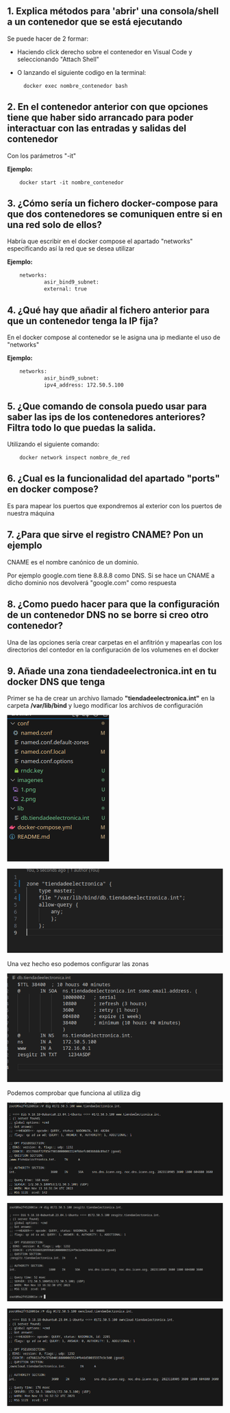 ## 1. Explica métodos para 'abrir' una consola/shell a un contenedor que se está ejecutando

Se puede hacer de 2 formar:

- Haciendo click derecho sobre el contenedor en Visual Code y seleccionando "Attach Shell"
- O lanzando el siguiente codigo en la terminal:
    
        docker exec nombre_contenedor bash

## 2. En el contenedor anterior con que opciones tiene que haber sido arrancado para poder interactuar con las entradas y salidas del contenedor

Con los parámetros "-it"

**Ejemplo:**

        docker start -it nombre_contenedor

## 3. ¿Cómo sería un fichero docker-compose para que dos contenedores se comuniquen entre si en una red solo de ellos?

Habría que escribir en el docker compose el apartado "networks" especificando así la red que se desea utilizar

**Ejemplo:**

        networks:
                asir_bind9_subnet:
                external: true

## 4. ¿Qué hay que añadir al fichero anterior para que un contenedor tenga la IP fija?

En el docker compose al contenedor se le asigna una ip mediante el uso de "networks"

**Ejemplo:**

        networks:
                asir_bind9_subnet:
                ipv4_address: 172.50.5.100

## 5. ¿Que comando de consola puedo usar para saber las ips de los contenedores anteriores? Filtra todo lo que puedas la salida.

Utilizando el siguiente comando:

        docker network inspect nombre_de_red

## 6. ¿Cual es la funcionalidad del apartado "ports" en docker compose?

Es para mapear los puertos que expondremos al exterior con los puertos de nuestra máquina

## 7. ¿Para que sirve el registro CNAME? Pon un ejemplo

CNAME es el nombre canónico de un dominio. 

Por ejemplo google.com tiene 8.8.8.8 como DNS. Si se hace un CNAME a dicho dominio nos devolverá "google.com" como respuesta

## 8. ¿Como puedo hacer para que la configuración de un contenedor DNS no se borre si creo otro contenedor?

Una de las opciones sería crear carpetas en el anfitrión y mapearlas con los directorios del contedor en la configuración de los volumenes en el docker

## 9. Añade una zona tiendadeelectronica.int en tu docker DNS que tenga 

Primer se ha de crear un archivo llamado **"tiendadeelectronica.int"** en la carpeta **/var/lib/bind** y luego modificar los archivos de configuración


![ Creación de fichero en /var/lib/bind ](./imagenes/1.png)

![ Modificación de configuracion en los ficheros de /var/lib/bind ](./imagenes/2.png)

Una vez hecho eso podemos configurar las zonas

![ Modificación de configuracion en los ficheros de /var/lib/bind ](./imagenes/3.png)

Podemos comprobar que funciona al utiliza dig

![ Comprobación DIG ](./imagenes/4.png)

![ Comprobación DIG ](./imagenes/5.png)

![ Comprobación DIG ](./imagenes/6.png)













